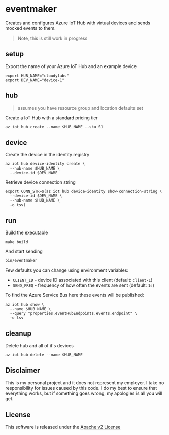 # eventmaker

Creates and configures Azure IoT Hub with virtual devices and sends mocked events to them.

> Note, this is still work in progress

## setup 

Export the name of your Azure IoT Hub and an example device

```shell
export HUB_NAME="cloudylabs"
export DEV_NAME="device-1"
```

## hub 

> assumes you have resource group and location defaults set 

Create a IoT Hub with a standard pricing tier

```shell
az iot hub create --name $HUB_NAME --sku S1
```

## device 

Create the device in the identity registry 

```shell
az iot hub device-identity create \
  --hub-name $HUB_NAME \
  --device-id $DEV_NAME
```

Retrieve device connection string

```shell
export CONN_STR=$(az iot hub device-identity show-connection-string \
  --device-id $DEV_NAME \
  --hub-name $HUB_NAME \
  -o tsv)
```

## run 

Build the executable 

```shell
make build
``` 

And start sending 

```shell
bin/eventmaker
```

Few defaults you can change using environment variables:

* `CLIENT_ID` - device ID associated with this client (default: `client-1`)
* `SEND_FREQ` - frequency of how often the events are sent (default: `1s`)

To find the Azure Service Bus here these events will be published:

```shell
az iot hub show \
  --name $HUB_NAME \
  --query "properties.eventHubEndpoints.events.endpoint" \
  -o tsv
```


## cleanup 

Delete hub and all of it's devices 

```shell
az iot hub delete --name $HUB_NAME
```


## Disclaimer

This is my personal project and it does not represent my employer. I take no responsibility for issues caused by this code. I do my best to ensure that everything works, but if something goes wrong, my apologies is all you will get.

## License
This software is released under the [Apache v2 License](./LICENSE)


